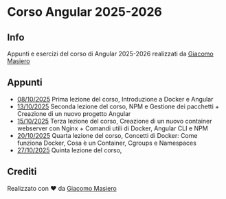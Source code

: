 # Corso Angular 2025-2026

## Info
Appunti e esercizi del corso di Angular 2025-2026 realizzati da [Giacomo Masiero](https://www.geckydev.me)

 ## Appunti
 - [08/10/2025](./appunti/08102025.md) Prima lezione del corso, Introduzione a Docker e Angular
 - [13/10/2025](./appunti/13102025.md) Seconda lezione del corso, NPM e Gestione dei pacchetti + Creazione di un nuovo progetto Angular
 - [15/10/2025](./appunti/15102025.md) Terza lezione del corso, Creazione di un nuovo container webserver con Nginx + Comandi utili di Docker, Angular CLI e NPM
 - [20/10/2025](./appunti/20102025.md) Quarta lezione del corso, Concetti di Docker: Come funziona Docker, Cosa è un Container, Cgroups e Namespaces
 - [27/10/2025](./appunti/27102025.md) Quinta lezione del corso, 

## Crediti
Realizzato con ❤️ da [Giacomo Masiero](https://www.geckydev.me)